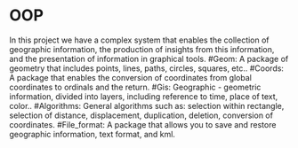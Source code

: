 # OOP
In this project we have a complex system that enables the collection of geographic information, the production of insights from this information, and the presentation of information in graphical tools.
#Geom: A package of geometry that includes points, lines, paths, circles, squares, etc..
#Coords: A package that enables the conversion of coordinates from global coordinates to ordinals and the return. 
#Gis: Geographic - geometric information, divided into layers, including reference to time, place of text, color..
#Algorithms: General algorithms such as: selection within rectangle, selection of distance, displacement, duplication, deletion, conversion of coordinates.
#File_format: A package that allows you to save and restore geographic information, text format, and kml.
